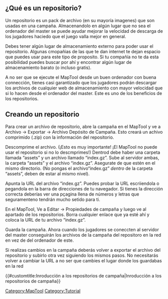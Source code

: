 ¿Qué es un repositorio?
-----------------------

Un repositorio es un pack de archivo (en su mayoría imagenes) que son usadas en una campaña. Almacenandolo en algún lugar que no sea el ordenador del master se puede ayudar mejorar la velocidad de descarga de los jugadores haciedo que el juego valla mejor en general.

Debes tener algún lugar de almacenamiento externo para poder usar el repositorio. Algunas cmopañias de las que te dan internet te dejan espacio que puedes usar para este tipo de proposito. Si tu compañía no te da esta posibilidad puedes buscar por ahí y encontrar algún lugar de almacenamiento barato (o incluso gratis).

A no ser que se ejecute el MapTool desde un buen ordenador con buena connección, tienes casi garantizado que los jugadores podrán descargar los archivos de cualquier web de almacenamiento con mayor velocidad que si lo hacen desde el ordenador del master. Este es uno de los beneficios de los repositorios.

Creando un repositorio
----------------------

Para crear un archivo de repositorio, abre la campaña en el MapTool y ve a Archivo -&gt; Exportar -&gt; Archivo Depósito de Campaña. Esto creará un achivo comprimido (.zip) con la información del repositorio.

Descomprime el archivo. (¡Esto es muy importante! ¡El MapTool no puede usar el repositorio si no lo descmprimes!) Dentrod debe haber una carpeta llamada “assets” y un archivo llamado “index.gz”. Sube al servidor ambas, la carpeta “assets” y el archivo “index.gz”. Asegurate de que estén en el mismo directorio. (No pongas el archivo“index.gz” *dentro* de la carpeta “assets”, deben de estar al mismo nivel).

Apunta la URL del archivo “index.gz”. Puedes probar la URL escriiendola o pegandola en la barra de direcciones de tu navegador. Si tienes la dirección correcta deberías ver una pçagina llena de números y letras que seguramenteno tendrán mucho setido para ti.

En el MapTool, Ve a Editar -&gt; Propiedades de campaña y luego ve al apartado de los repositorios. Borra cualquier enlace que ya esté ahí y coloca la URL de tu archivo “index.gz”.

Guarda la campaña. Ahora cuando los jugadores se coneccten al servidor del master conseguirán los archivos de la campaña del repositoro en la red en vez de del ordenador de este.

Si realizas cambios en la campaña deberás volver a exportar el archivo del repositorio y subirlo otra vez siguiendo los mismos pasos. No necesitarás volver a cambiar la URL a no ser que cambies el lugar donde los guardabas en la red

{{\#customtitle:Inroducción a los repositorios de campaña|Inroducción a los repositorios de campaña}}

<Category:MapTool> <Category:Tutorial>